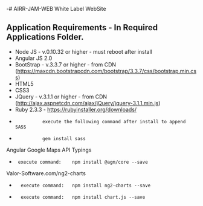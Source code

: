 -# AIRR-JAM-WEB
White Label WebSite
## Application Requirements - In Required Applications Folder.
-	Node JS - v.0.10.32 or higher - must reboot after install
-	Angular JS 2.0
-	BootStrap - v.3.3.7 or higher - from CDN (https://maxcdn.bootstrapcdn.com/bootstrap/3.3.7/css/bootstrap.min.css)
-	HTML5
-	CSS3	
-	JQuery - v.3.1.1 or higher - from CDN (http://ajax.aspnetcdn.com/ajax/jQuery/jquery-3.1.1.min.js)
- Ruby 2.3.3 - https://rubyinstaller.org/downloads/
-               execute the following command after install to append SASS  
-               gem install sass  

Angular Google Maps API Typings
-      execute command:    npm install @agm/core --save
Valor-Software.com/ng2-charts
-		execute command:   npm install ng2-charts --save
-		execute command:   npm install chart.js --save

